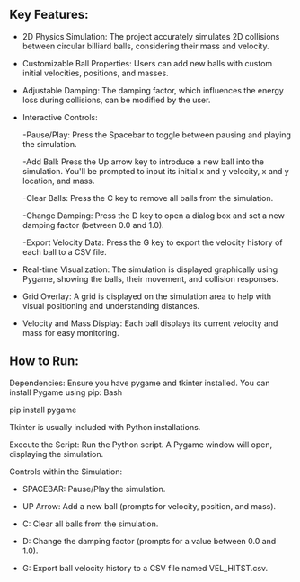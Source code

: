 ## Key Features:

- 2D Physics Simulation: The project accurately simulates 2D collisions between circular billiard balls, considering their mass and velocity.

- Customizable Ball Properties: Users can add new balls with custom initial velocities, positions, and masses.

- Adjustable Damping: The damping factor, which influences the energy loss during collisions, can be modified by the user.

- Interactive Controls:

    -Pause/Play: Press the Spacebar to toggle between pausing and playing the simulation.

    -Add Ball: Press the Up arrow key to introduce a new ball into the simulation. You'll be prompted to input its initial x and y velocity, x and y location, and mass.

    -Clear Balls: Press the C key to remove all balls from the simulation.

    -Change Damping: Press the D key to open a dialog box and set a new damping factor (between 0.0 and 1.0).

    -Export Velocity Data: Press the G key to export the velocity history of each ball to a CSV file.

- Real-time Visualization: The simulation is displayed graphically using Pygame, showing the balls, their movement, and collision responses.

- Grid Overlay: A grid is displayed on the simulation area to help with visual positioning and understanding distances.

- Velocity and Mass Display: Each ball displays its current velocity and mass for easy monitoring.

## How to Run:

Dependencies: Ensure you have pygame and tkinter installed. You can install Pygame using pip:
    Bash

pip install pygame

Tkinter is usually included with Python installations.

Execute the Script: Run the Python script. A Pygame window will open, displaying the simulation.

Controls within the Simulation:

- SPACEBAR: Pause/Play the simulation.

- UP Arrow: Add a new ball (prompts for velocity, position, and mass).

- C: Clear all balls from the simulation.

- D: Change the damping factor (prompts for a value between 0.0 and 1.0).

- G: Export ball velocity history to a CSV file named VEL_HITST.csv.
